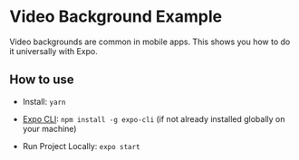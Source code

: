 # Video Background Example

Video backgrounds are common in mobile apps. This shows you how to do it universally with Expo.

## How to use

- Install: `yarn`

- [Expo CLI](https://docs.expo.dev/versions/latest/workflow/expo-cli/): `npm install -g expo-cli` (if not already installed globally on your machine)

- Run Project Locally: `expo start`

